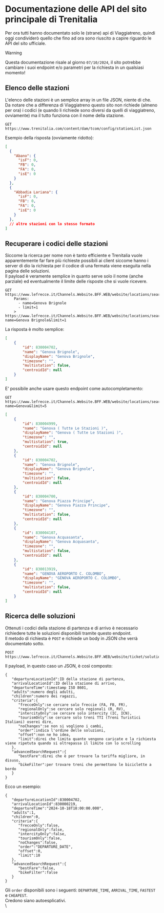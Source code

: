 # Documentazione delle API del sito principale di Trenitalia
Per ora tutti hanno documentato solo le (strane) api di Viaggiatreno, quindi oggi condividerò quello che fino ad ora sono riuscito a capire riguardo le API del sito ufficiale.
> [!WARNING]
> Questa documentazione risale al giorno `07/10/2024`, il sito potrebbe cambiare i suoi endpoint e/o parametri per la richiesta in un qualsiasi momento!

## Elenco delle stazioni
L'elenco delle stazioni è un semplice array in un file JSON, niente di che.\
Da notare che a differenza di Viaggiatreno questo sito non richiede (almeno per ora) i codici (e quando li richiede sono diversi da quelli di viaggiatreno, ovviamente) ma il tutto funziona con il nome della stazione.
```
GET https://www.trenitalia.com/content/dam/tcom/config/stationList.json
```
Esempio della risposta (ovviamente ridotto):
```json
[
  {
    "Abano": {
      "isF": 0,
      "FB": 0,
      "FA": 0,
      "isE": 0
    }
  },
  {
    "Abbadia Lariana": {
      "isF": 0,
      "FB": 0,
      "FA": 0,
      "isE": 0
    }
  },
  // altre stazioni con lo stesso formato
]
```

## Recuperare i codici delle stazioni
Siccome la ricerca per nome non è tanto efficiente e Trenitalia vuole apparentemente far fare più richieste possibili ai client siccome hanno i server di dio la richiesta per il codice di una fermata viene eseguita nella pagina delle soluzioni.\
Il payload è veramente semplice in quanto serve solo il nome (anche parziale) ed eventualmente il limite delle risposte che si vuole ricevere.
```
GET https://www.lefrecce.it/Channels.Website.BFF.WEB/website/locations/search
    Params:
      - name=Genova Brignole
      - limit=1
    > https://www.lefrecce.it/Channels.Website.BFF.WEB/website/locations/search?name=Genova Brignole&limit=1
```
La risposta è molto semplice:
```json
[
	{
		"id": 830004702,
		"name": "Genova Brignole",
		"displayName": "Genova Brignole",
		"timezone": "",
		"multistation": false,
		"centroidId": null
	}
]
```
E' possibile anche usare questo endpoint come autocompletamento:
```
GET https://www.lefrecce.it/Channels.Website.BFF.WEB/website/locations/search?name=Genova&limit=5
```
```json
[
	{
		"id": 830004999,
		"name": "Genova ( Tutte Le Stazioni )",
		"displayName": "Genova ( Tutte Le Stazioni )",
		"timezone": "",
		"multistation": true,
		"centroidId": null
	},
	{
		"id": 830004702,
		"name": "Genova Brignole",
		"displayName": "Genova Brignole",
		"timezone": "",
		"multistation": false,
		"centroidId": null
	},
	{
		"id": 830004700,
		"name": "Genova Piazza Principe",
		"displayName": "Genova Piazza Principe",
		"timezone": "",
		"multistation": false,
		"centroidId": null
	},
	{
		"id": 830004107,
		"name": "Genova Acquasanta",
		"displayName": "Genova Acquasanta",
		"timezone": "",
		"multistation": false,
		"centroidId": null
	},
	{
		"id": 830013919,
		"name": "GENOVA AEROPORTO C. COLOMBO",
		"displayName": "GENOVA AEROPORTO C. COLOMBO",
		"timezone": "",
		"multistation": false,
		"centroidId": null
	}
]
```

## Ricerca delle soluzioni
Ottenuti i codici della stazione di partenza e di arrivo è necessario richiedere tutte le soluzioni disponibili tramite questo endpoint.\
Il metodo di richiesta è `POST` e richiede un body in JSON che verrà documentato sotto.
```
POST https://www.lefrecce.it/Channels.Website.BFF.WEB/website/ticket/solutions
```
Il payload, in questo caso un JSON, è così composto:
```
{
   "departureLocationId":ID della stazione di partenza,
   "arrivalLocationId":ID della stazione di arrivo,
   "departureTime":timestamp ISO 8601,
   "adults":numero degli adulti,
   "children":numero dei ragazzi,
   "criteria":{
      "frecceOnly":se cercare solo freccie (FA, FB, FR),
      "regionalOnly":se cercare solo regionali (R, RV),
      "intercityOnly":se cercare solo intercity (IC, ICN),
      "tourismOnly":se cercare solo treni TTI (Treni Turistici Italiani) oserei dire,
      "noChanges":se non si vogliono i cambi,
      "order":indica l'ordine delle soluzioni,
      "offset":non ne ho idea,
      "limit":direi che limita quante vengono caricate e la richiesta viene ripetuta quando si oltrepassa il limite con lo scrolling
   },
   "advancedSearchRequest":{
      "bestFare":direi che è per trovare la tariffa migliore, in disuso,
      "bikeFilter":per trovare treni che permettono le biciclette a bordo
   }
}
```
Ecco un esempio:
```
{
   "departureLocationId":830004702,
   "arrivalLocationId":830000219,
   "departureTime":"2024-10-18T18:00:00.000",
   "adults":1,
   "children":0,
   "criteria":{
      "frecceOnly":false,
      "regionalOnly":false,
      "intercityOnly":false,
      "tourismOnly":false,
      "noChanges":false,
      "order":"DEPARTURE_DATE",
      "offset":0,
      "limit":10
   },
   "advancedSearchRequest":{
      "bestFare":false,
      "bikeFilter":false
   }
}
```
Gli `order` disponibili sono i seguenti: `DEPARTURE_TIME`, `ARRIVAL_TIME`, `FASTEST` e `CHEAPEST`.\
Credono siano autoesplicativi.\
\
